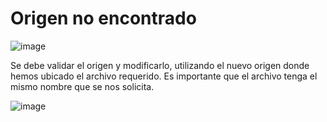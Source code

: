 # Origen no encontrado

![image](https://github.com/ipalominog/indra/assets/143540301/0da4a735-43ad-4a5a-80d3-958925b9e538)

Se debe validar el origen y modificarlo, utilizando el nuevo origen donde hemos ubicado el archivo requerido. Es importante que el archivo tenga el mismo nombre que se nos solicita.

![image](https://github.com/ipalominog/indra/assets/143540301/7fbfdb47-771a-4e77-bdc5-219aac970ebc)

